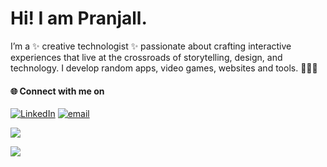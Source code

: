 # Hi! I am Pranjall. 

<p>I’m a ✨ creative technologist ✨ passionate about crafting interactive experiences that live at the crossroads of storytelling, design, and technology. I develop random apps, video games, websites and tools. 👩🏻‍💻</p>

#### 🌐 Connect with me on
[![LinkedIn](https://img.shields.io/badge/LinkedIn-%230077B5.svg?logo=linkedin&logoColor=white)](https://linkedin.com/in/linkedin.com/pranjallokhande) 
[![email](https://img.shields.io/badge/Email-D14836?logo=gmail&logoColor=white)](mailto:pranjalmlokhande@gmail.com) 


![](https://github-readme-stats.vercel.app/api/top-langs/?username=frolicphoenix&theme=merko&hide_border=false&include_all_commits=true&count_private=false&layout=compact)

<div>
  <img src="https://visitor-badge.laobi.icu/badge?page_id=frolicphoenix.frolicphoenix&"  />
</div>
